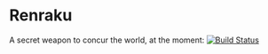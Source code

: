 Renraku
=======

A secret weapon to concur the world, at the moment: [![Build Status](https://ci.inria.fr/pharo-contribution/buildStatus/icon?job=Renraku/PHARO=30,VERSION=development,VM=vm)](https://ci.inria.fr/pharo-contribution/job/Renraku/PHARO=30,VERSION=development,VM=vm/)
